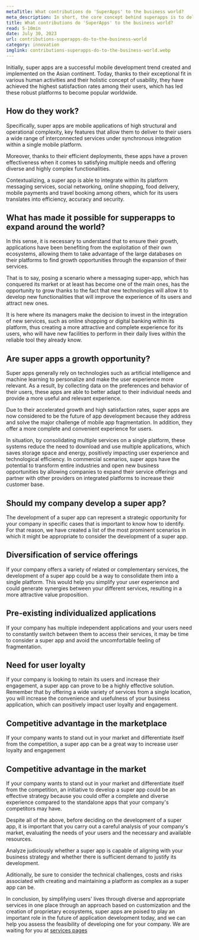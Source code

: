 ```yaml
---
metaTitle: What contributions do 'SuperApps' to the business world?
meta_description: In short, the core concept behind superapps is to deliver value through a more convenient, intuitive and efficient user experience. This translates into efficiency, accuracy and security for both businesses and users.
title: What contributions do 'SuperApps' to the business world?
read: 5-10min
date: July 30, 2023
url: contributions-superapps-do-to-the-business-world
category: innovation
imglink: contributions-superapps-do-to-the-business-world.webp
---
```


Initially, super apps are a successful mobile development trend created and implemented on the Asian continent. Today, thanks to their exceptional fit in various human activities and their holistic concept of usability, they have achieved the highest satisfaction rates among their users, which has led these robust platforms to become popular worldwide.

## How do they work?

Specifically, super apps are mobile applications of high structural and operational complexity, key features that allow them to deliver to their users a wide range of interconnected services under synchronous integration within a single mobile platform.

Moreover, thanks to their efficient deployments, these apps have a proven effectiveness when it comes to satisfying multiple needs and offering diverse and highly complex functionalities.

Contextualizing, a super app is able to integrate within its platform messaging services, social networking, online shopping, food delivery, mobile payments and travel booking among others, which for its users translates into efficiency, accuracy and security.

## What has made it possible for supperapps to expand around the world?

In this sense, it is necessary to understand that to ensure their growth, applications have been benefiting from the exploitation of their own ecosystems, allowing them to take advantage of the large databases on their platforms to find growth opportunities through the expansion of their services.

That is to say, posing a scenario where a messaging super-app, which has conquered its market or at least has become one of the main ones, has the opportunity to grow thanks to the fact that new technologies will allow it to develop new functionalities that will improve the experience of its users and attract new ones.

It is here where its managers make the decision to invest in the integration of new services, such as online shopping or digital banking within its platform, thus creating a more attractive and complete experience for its users, who will have new facilities to perform in their daily lives within the reliable tool they already know.

## Are super apps a growth opportunity?

Super apps generally rely on technologies such as artificial intelligence and machine learning to personalize and make the user experience more relevant. As a result, by collecting data on the preferences and behavior of their users, these apps are able to better adapt to their individual needs and provide a more useful and relevant experience.

Due to their accelerated growth and high satisfaction rates, super apps are now considered to be the future of app development because they address and solve the major challenge of mobile app fragmentation. In addition, they offer a more complete and convenient experience for users.

In situation, by consolidating multiple services on a single platform, these systems reduce the need to download and use multiple applications, which saves storage space and energy, positively impacting user experience and technological efficiency. In commercial scenarios, super apps have the potential to transform entire industries and open new business opportunities by allowing companies to expand their service offerings and partner with other providers on integrated platforms to increase their customer base.

## Should my company develop a super app?

The development of a super app can represent a strategic opportunity for your company in specific cases that is important to know how to identify. For that reason, we have created a list of the most prominent scenarios in which it might be appropriate to consider the development of a super app.

## Diversification of service offerings

If your company offers a variety of related or complementary services, the development of a super app could be a way to consolidate them into a single platform. This would help you simplify your user experience and could generate synergies between your different services, resulting in a more attractive value proposition.

## Pre-existing individualized applications

If your company has multiple independent applications and your users need to constantly switch between them to access their services, it may be time to consider a super app and avoid the uncomfortable feeling of fragmentation.

## Need for user loyalty

If your company is looking to retain its users and increase their engagement, a super app can prove to be a highly effective solution. Remember that by offering a wide variety of services from a single location, you will increase the convenience and usefulness of your business application, which can positively impact user loyalty and engagement.

## Competitive advantage in the marketplace

If your company wants to stand out in your market and differentiate itself from the competition, a super app can be a great way to increase user loyalty and engagement

## Competitive advantage in the market

If your company wants to stand out in your market and differentiate itself from the competition, an initiative to develop a super app could be an effective strategy because you could offer a complete and diverse experience compared to the standalone apps that your company's competitors may have.

Despite all of the above, before deciding on the development of a super app, it is important that you carry out a careful analysis of your company's market, evaluating the needs of your users and the necessary and available resources.

Analyze judiciously whether a super app is capable of aligning with your business strategy and whether there is sufficient demand to justify its development.

Aditionally, be sure to consider the technical challenges, costs and risks associated with creating and maintaining a platform as complex as a super app can be.

In conclusion, by simplifying users' lives through diverse and appropriate services in one place through an approach based on customization and the creation of proprietary ecosystems, super apps are poised to play an important role in the future of application development today, and we can help you assess the feasibility of developing one for your company. We are waiting for you at [services pages](https://www.dreamcodesoft.com/en/services)
